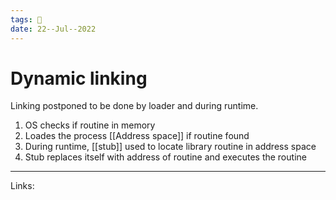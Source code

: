 ```yaml
---
tags: 🌱
date: 22--Jul--2022
---
```


# Dynamic linking

Linking postponed to be done by loader and during runtime.

1. OS checks if routine in memory
2. Loades the process [[Address space]] if routine found
3. During runtime, [[stub]] used to locate library routine in address space
4. Stub replaces itself with address of routine and executes the routine

---
Links: 
